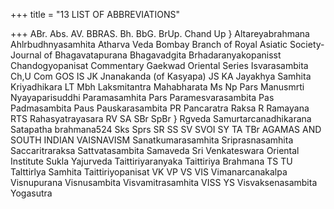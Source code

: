 +++
title = "13 LIST OF ABBREVIATIONS"

+++
ABr. 
Abs. 
AV. 
BBRAS. 
Bh. 
BbG. 
BrUp. 
Chand Up 
} 
Altareyabrahmana 
Ahlrbudhnyasamhita Atharva Veda 
Bombay Branch of Royal Asiatic Society- 
Journal of 
Bhagavatapurana Bhagavadgita 
Brhadaranyakopanisst Chandogyopanisat 
Commentary 
Gaekwad Oriental Series 
Isvarasambita 
Ch,U 
Com 
GOS 
IS 
JK 
Jnanakanda (of Kasyapa) 
JS 
KA 
Jayakhya Samhita 
Kriyadhikara 
LT 
Mbh 
Laksmitantra 
Mahabharata 
Ms 
Np 
Pars 
Manusmrti 
Nyayaparisuddhi 
Paramasamhita 
Pars 
Paramesvarasambita 
Pas 
Padmasambita 
Paus 
Pauskarasambita 
PR 
Pancaratra Raksa 
R 
Ramayana 
RTS 
Rahasyatrayasara 
RV 
SA 
SBr SpBr 
} 
Rgveda 
Samurtarcanadhikarana 
Satapatha brahmana524 
Sks 
Sprs 
SR 
SS 
SV 
SVOI 
SY 
TA 
TBr 
AGAMAS AND SOUTH INDIAN VAISNAVISM 
Sanatkumarasamhita 
Sriprasnasamhita 
Saccaritraraksa 
Sattvatasambita 
Samaveda 
Sri Venkateswara Oriental Institute Sukla Yajurveda 
Taittiriyaranyaka 
Taittiriya Brahmana 
TS 
TU 
Talttirlya Samhita Taittiriyopanisat 
VK 
VP 
VS 
VIS 
Vimanarcanakalpa 
Visnupurana 
Visnusambita 
Visvamitrasamhita 
VISS 
YS 
Visvaksenasambita 
Yogasutra 